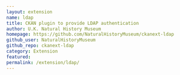 ```yaml
---
layout: extension
name: ldap
title: CKAN plugin to provide LDAP authentication
author: U.K. Natural History Museum
homepage: https://github.com/NaturalHistoryMuseum/ckanext-ldap
github_user: NaturalHistoryMuseum
github_repo: ckanext-ldap
category: Extension
featured: 
permalink: /extension/ldap/
---
```



<Error getting README>
